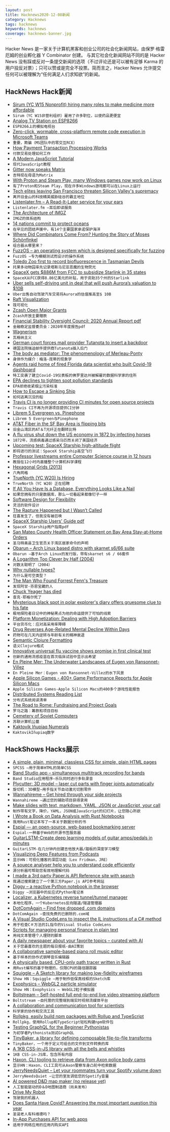 ```yaml
---
layout: post
title: Hacknews2020-12-08新闻
category: Hacknews
tags: hacknews
keywords: hacknews
coverage: hacknews-banner.jpg
---
```


Hacker News 是一家关于计算机黑客和创业公司的社会化新闻网站，由保罗·格雷厄姆的创业孵化器 Y Combinator 创建。
与其它社会化新闻网站不同的是 Hacker News 没有踩或反对一条提交新闻的选项（不过评论还是可以被有足够 Karma 的用户投反对票）；只可以赞或是完全不投票。简而言之，Hacker News 允许提交任何可以被理解为“任何满足人们求知欲”的新闻。

## HackNews Hack新闻


- [Sirum (YC W15 Nonprofit) hiring many roles to make medicine more affordable](https://www.sirum.org/about/#careers)
- `Sirum（YC W15非营利组织）雇用了许多职位，以使药品更便宜`
- [Analog TV Station on ESP8266](https://github.com/cnlohr/channel3)
- `ESP8266上的模拟电视台`
- [Zero-click, wormable, cross-platform remote code execution in Microsoft Teams](https://github.com/oskarsve/ms-teams-rce)
- `重要，欺骗（MS团队中的零交互RCE）`
- [How Payment Transaction Processing Works](https://blog.privacy.com/how-payment-transactions-work/)
- `付款交易处理如何工作`
- [A Modern JavaScript Tutorial](https://javascript.info/)
- `现代JavaScript教程`
- [Gitter now speaks Matrix](https://matrix.org/blog/2020/12/07/gitter-now-speaks-matrix)
- `吉特现在母语为Matrix`
- [With Proton and Steam Play, many Windows games now work on Linux](https://www.protondb.com)
- `有了Proton和Steam Play，现在许多Windows游戏都可以在Linux上运行`
- [Tech elites leaving San Francisco threaten Silicon Valley's supremacy](https://www.businessinsider.com/tech-elites-leaving-san-francisco-threaten-silicon-valley-supremacy-2020-11)
- `离开旧金山的科技精英威胁硅谷的霸主地位`
- [Listenlater.fm – A Read-It-Later service for your ears](https://www.listenlater.fm/)
- `Listenlater.fm –耳后即读服务`
- [The Architecture of IMGZ](https://imgz.org/blog/2020/11/19/look-ma-no-seo/)
- `IMGZ的体系结构`
- [14 nations commit to protect oceans](https://www.nationalgeographic.co.uk/environment-and-conservation/2020/12/in-rare-show-of-solidarity-14-key-nations-commit-to-protect)
- `在罕见的团结声援中，有14个主要国家承诺保护海洋`
- [Where Did Combinators Come From? Hunting the Story of Moses Schönfinkel](https://writings.stephenwolfram.com/2020/12/where-did-combinators-come-from-hunting-the-story-of-moses-schonfinkel/)
- `组合器从哪里来？`
- [FuzzOS – an operating system which is designed specifically for fuzzing](https://gamozolabs.github.io/fuzzing/2020/12/06/fuzzos.html)
- `FuzzOS –专为模糊测试而设计的操作系统`
- [Toledo Zoo first to record biofluorescence in Tasmanian Devils](https://www.wtol.com/article/news/local/toledo-zoo-first-to-record-biofluorescence-in-tasmanian-devils/512-c838ba38-0ddf-450e-9ec1-87a2b88d8f8f)
- `托莱多动物园率先记录塔斯马尼亚恶魔的生物荧光`
- [SpaceX gets $886M from FCC to subsidize Starlink in 35 states](https://arstechnica.com/tech-policy/2020/12/spacex-gets-886-million-from-fcc-to-subsidize-starlink-in-35-states/)
- `SpaceX从FCC获得8.86亿美元的补贴，用于资助35个州的Starlink`
- [Uber sells self-driving unit in deal that will push Aurora’s valuation to $10B](https://techcrunch.com/2020/12/07/uber-sells-self-driving-unit-uber-atg-in-deal-that-will-push-auroras-valuation-to-10b/)
- `Uber出售自动驾驶汽车交易将Aurora的估值推高至$ 10B`
- [Raft Visualization](http://thesecretlivesofdata.com/raft/)
- `筏可视化`
- [Zcash Open Major Grants](https://zcashomg.org/)
- `Zcash开放主要赠款`
- [Financial Stability Oversight Council: 2020 Annual Report pdf](https://home.treasury.gov/system/files/261/FSOC2020AnnualReport.pdf)
- `金融稳定监督委员会：2020年年度报告pdf`
- [Wagnerism](https://van-us.atavist.com/ross-wagner)
- `瓦格纳主义`
- [German court forces mail provider Tutanota to insert a backdoor](https://www.heise.de/news/Gericht-zwingt-Mailprovider-Tutanota-zu-Ueberwachungsfunktion-4972460.html)
- `德国法院强迫邮件提供商Tutanota插入后门`
- [The body as mediator: The phenomenology of Merleau-Ponty](https://aeon.co/essays/the-phenomenology-of-merleau-ponty-and-embodiment-in-the-world)
- `身体作为媒介：梅洛-庞蒂的现象学`
- [Agents raid home of fired Florida data scientist who built Covid-19 dashboard](https://www.tallahassee.com/story/news/2020/12/07/agents-raid-home-fired-florida-data-scientist-who-built-covid-19-dashboard-rebekah-jones/6482817002/)
- `特工突袭了建立Covid-19仪表板的佛罗里达州被解雇的数据科学家的住所`
- [EPA declines to tighten soot pollution standards](https://www.axios.com/epa-tighten-soot-standards-declines-52e277b4-8d79-499e-a5b7-da20e2c4381a.html)
- `EPA拒绝收紧烟尘污染标准`
- [How to Escape a Sinking Ship](https://www.wired.com/story/how-to-escape-sinking-ship-like-titanic/)
- `如何逃离沉没的船`
- [Travis CI is no longer providing CI minutes for open source projects](item?id=25338983)
- `Travis CI不再为开源项目提供CI分钟`
- [Librem 5 Evergreen vs. Pinephone](https://thatgeoguy.ca/blog/2020/12/06/Librem-5-Evergreen-vs-Pinephone/)
- `Librem 5 Evergreen与Pinephone`
- [AT&T Fiber in the SF Bay Area is flipping bits](https://twitter.com/catfish_man/status/1335373029245775872)
- `旧金山湾区的AT＆T光纤正在翻转比特`
- [A flu virus shut down the US economy in 1872 by infecting horses](https://theconversation.com/how-a-flu-virus-shut-down-the-us-economy-in-1872-by-infecting-horses-150052)
- `1872年，流感病毒通过感染马匹而关闭了美国经济`
- [Upcoming test: SpaceX Starship high-altitude flight](https://www.spacex.com/vehicles/starship/)
- `即将进行的测试：SpaceX Starship高空飞行`
- [Professor livestreams entire Computer Science course in 12 hours](https://www.youtube.com/watch?v=bK8LVFWA0L8&list=PLylTVsqZiRXPU09ULWGfXYsEtw-Qtq0Yn&t=20m37s)
- `教授在12小时内直播整个计算机科学课程`
- [Hexagonal Grids (2013)](https://www.redblobgames.com/grids/hexagons/)
- `六角网格`
- [TrueNorth (YC W20) Is Hiring](https://www.workatastartup.com/companies/13176)
- `TrueNorth（YC W20）正在招聘`
- [If All You Have Is a Database, Everything Looks Like a Nail](https://pathelland.substack.com/p/if-all-you-have-is-a-database-everything)
- `如果您拥有的只是数据库，那么一切看起来都像钉子一样`
- [Software Design for Flexibility](https://mitpress.mit.edu/books/software-design-flexibility)
- `灵活的软件设计`
- [The Rapture Happened but I Wasn’t Called](https://steveblank.com/2020/12/07/the-rapture-happened-but-i-wasnt-called/)
- `狂喜发生了，但我没有被召唤`
- [SpaceX Starship Users' Guide pdf](https://www.spacex.com/media/starship_users_guide_v1.pdf)
- `SpaceX Starship用户指南pdf`
- [San Mateo County Health Officer Statement on Bay Area Stay-at-Home Orders](https://www.smchealth.org/health-officer-updates/december-7-2020-health-officer-statement)
- `圣马特奥县卫生官员关于湾区居家命令的声明`
- [Obarun – Arch Linux based distro with skarnet s6/66 suite](https://obarun.org)
- `Obarun –基于Arch Linux的发行版，带有skarnet s6 / 66套件`
- [A Logarithm Too Clever by Half (2004)](https://people.eecs.berkeley.edu/~wkahan/LOG10HAF.TXT)
- `对数太聪明了（2004）`
- [Why nullable types?](https://medium.com/dartlang/why-nullable-types-7dd93c28c87a)
- `为什么是可空类型？`
- [The Man Who Found Forrest Fenn's Treasure](https://www.outsideonline.com/2419429/forrest-fenn-treasure-jack-stuef)
- `发现阿甘·芬恩宝藏的人`
- [Chuck Yeager has died](https://twitter.com/GenChuckYeager)
- `查克·耶格尔死了`
- [Mysterious black spot in polar explorer's diary offers gruesome clue to his fate](https://www.livescience.com/greenland-explorer-diary-black-spot.html)
- `极地探险者日记中的神秘黑点为他的命运提供了可怕的线索`
- [Platform Monetization: Dealing with High Adoption Barriers](https://medium.com/breadcrumb/platform-monetization-dealing-with-high-adoption-barriers-57eed4e15836)
- `平台货币化：应对高采用率障碍`
- [Drug Reverses Age-Related Mental Decline Within Days](https://www.ucsf.edu/news/2020/12/419201/drug-reverses-age-related-mental-decline-within-days)
- `药物可在几天内逆转与年龄有关的精神衰退`
- [Semantic Clojure Formatting](http://metaredux.com/posts/2020/12/06/semantic-clojure-formatting.html)
- `语义Clojure格式`
- [Innovative universal flu vaccine shows promise in first clinical test](https://www.sciencemag.org/news/2020/12/innovative-universal-flu-vaccine-shows-promises-it-first-clinical-test)
- `创新的通用流感疫苗在首次临床试验中显示出希望`
- [En Pleine Mer: The Underwater Landscapes of Eugen von Ransonnet-Villez](https://publicdomainreview.org/collection/underwater-landscapes-of-eugen-von-ransonnet-villez)
- `En Pleine Mer：Eugen von Ransonnet-Villez的水下风景`
- [Apple Silicon Games - 400+ Game Performance Reports for Apple Silicon Macs](https://applesilicongames.com)
- `Apple Silicon Games-Apple Silicon Macs的400多个游戏性能报告`
- [Distributed Systems Reading List](https://dancres.github.io/Pages/)
- `分布式系统阅读清单`
- [The Road to Rome: Fundraising and Project Goals](https://rome.tools/funding/)
- `罗马之路：筹款和项目目标`
- [Cemetery of Soviet Computers](https://rusue.com/cemetery-of-soviet-computers/)
- `苏联计算机公墓`
- [Kaktovik Iñupiaq Numerals](https://en.wikipedia.org/wiki/Kaktovik_I%C3%B1upiaq_numerals)
- `KaktovikIñupiaq数字`


## HackShows Hacks展示

- [ A simple, plain, minimal, classless CSS for simple, plain HTML pages](https://github.com/susam/spcss)
- `SPCSS –用于简单HTML的简单CSS`
- [ Band Studio app – simultaneous multitrack recording for bands](https://bandstudio.app)
- `Band Studio应用程序–乐队同时进行多轨录音`
- [ Plycutter: 3D model – laser cut parts with finger joints automatically](https://github.com/tjltjl/plycutter)
- `旋切机：3D模型–用手指关节自动激光切割零件`
- [ Wannahireme – Get hired through your side projects](https://wannahireme.com)
- `Wannahireme –通过您的辅助项目获得录用`
- [ Make slides with text, markdown, YAML, JSON or JavaScript, your call](https://play.presenta.cc/v2)
- `制作带有文字，降价，YAML，JSON或JavaScript的幻灯片，让您随心所欲`
- [ I Wrote a Book on Data Analysis with Rust Notebooks](https://datacrayon.com/shop/product/data-analysis-with-rust-notebooks/)
- `我用Rust笔记本写了一本关于数据分析的书`
- [ Espial — an open-source, web-based bookmarking server](https://github.com/jonschoning/espial)
- `Espial-一种基于Web的开源书签服务器`
- [ GuitarLSTM-Create deep learning models of guitar amps/pedals in minutes](https://github.com/GuitarML/GuitarLSTM)
- `GuitarLSTM-在几分钟内创建吉他放大器/踏板的深度学习模型`
- [ Visualizing Deep Features from Podcasts](http://lexfridman.faith/)
- `显示HN：可视化播客的深层功能（Lex Fridman，JRE）`
- [ A souece analyser help you to understand code efficiently](https://cymbols.io/)
- `源分析器可帮助您有效地理解代码`
- [ I made a 3rd party Paper.js API Reference site with search](http://paper-api.wentin.co/)
- `我通过搜索建立了一个第三方Paper.js API参考网站`
- [ Diggy – a reactive Python notebook in the browser](https://diggyhq.com/)
- `Diggy –浏览器中的反应式Python笔记本`
- [ Localizer, a Kubernetes reverse tunnel/tunnel manager](https://blog.jaredallard.me/localizer-an-adventure-in-creating-a-reverse-tunnel-and-tunnel-manager-for-kubernetes/)
- `本地化程序，一个Kubernetes反向隧道/隧道管理器`
- [ DotComAgain – Find free dropped .com domains](https://dotcomagain.com/)
- `DotComAgain –查找免费的已删除的.com域`
- [ A Visual Studio CodeLens to inspect the IL instructions of a C# method](https://github.com/bert2/microscope)
- `用于检查C＃方法的IL指令的Visual Studio CodeLens`
- [ Scripts for managing personal finance in plain text](https://github.com/benjaminogles/ledger.bash)
- `用纯文本管理个人理财的脚本`
- [ A daily newspaper about your favorite topics – curated with AI](https://getontopic.com/daily/)
- `关于您最喜欢的主题的每日报纸-由AI策划`
- [ A collaborative sample-based piano roll music editor](https://yuxshao.github.io/ptcollab/)
- `基于样本的协作式钢琴音乐编辑器`
- [ A physically based, CPU-only path tracer written in Rust](https://github.com/ekzhang/rpt/)
- `用Rust编写的基于物理的，仅限CPU的路径跟踪器`
- [ Squiggle – A Sketch library for making low-fidelity wireframes](https://ui8.net/squiggle/products/squiggle)
- `Show HN：Squiggle –用于制作低保真线框的Sketch库`
- [ Exophysics – WebGL2 particle simulator](https://exophysics.net/)
- `Show HN：Exophysics – WebGL2粒子模拟器`
- [ Boltstream – Self-hosted full end-to-end live video streaming platform](https://github.com/benwilber/boltstream)
- `Boltstream –自托管的完整端到端实时视频流媒体平台`
- [ A collaboration and communication tool for scientists](http://www.presearch.co)
- `科学家的协作和交流工具`
- [ Rollpkg, easily build npm packages with Rollup and TypeScript](https://github.com/rafgraph/rollpkg)
- `Rollpkg，使用Rollup和TypeScript轻松构建npm软件包`
- [ Testing GraphQL for the Beginner Pythonistas](https://fithis2001.medium.com/testing-graphql-for-the-beginner-pythonistas-79cdda9b722c)
- `为初学者Pythonista测试GraphQL`
- [ TinyBaker, a library for defining composable file-to-file transforms](https://github.com/evinism/TinyBaker)
- `TinyBaker，一个用于定义可组合的文件到文件转换的库`
- [ A 1KB CSS-in-JS library with all the bells and whistles](https://github.com/sunesimonsen/stylewars)
- `1KB CSS-in-JS库，包含所有内容`
- [ Haxon, CLI tooling to retrieve data from Axon police body cams](https://github.com/xraymemory/haxon)
- `显示HN：Haxon，CLI工具可从Axon警察车身凸轮中检索数据`
- [ JerryNeedsQuiet – Let your roommates turn your Spotify volume down](https://jerryneedsquiet.com/)
- `JerryNeedsQuiet –让您的室友调低您的Spotify音量`
- [ AI powered D&D map maker (no release yet)](https://www.dungeonalchemist.com)
- `人工智能驱动的D＆D地图制造商（尚未发布）`
- [ Drive My Robot](http://teleportconnect.com/teleport.html)
- `驾驶我的机器人`
- [ Does Santa Have Covid? Answering the most important question this year](https://www.doessantahavecovid.com/)
- `圣诞老人有科维德吗？`
- [ In-App Purchases API for web apps](https://www.outpan.com/docs/monetization/in-app-purchases)
- `适用于网络应用的应用内购买API`

